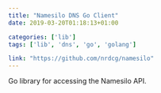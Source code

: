 ```yaml
---
title: "Namesilo DNS Go Client"
date: 2019-03-20T01:18:13+01:00

categories: ['lib']
tags: ['lib', 'dns', 'go', 'golang']

link: "https://github.com/nrdcg/namesilo"
---
```

Go library for accessing the Namesilo API.

<!--more-->

